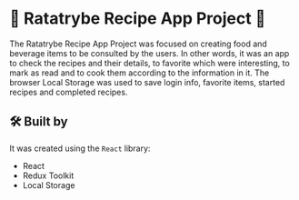 # 🍅 Ratatrybe Recipe App Project 🍅

The Ratatrybe Recipe App Project was focused on creating food and beverage items to be consulted by the users. In other words, it was an app to check the recipes and their details, to favorite which were interesting, to mark as read and to cook them according to the information in it.
The  browser Local Storage was used to save login info, favorite items, started recipes and completed recipes. 

## 🛠️ Built by

It was created using the ```React``` library:

* React
* Redux Toolkit
* Local Storage

